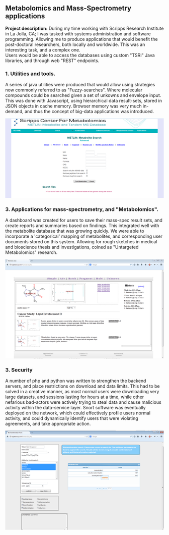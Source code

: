 ## Metabolomics and Mass-Spectrometry applications

**Project description:** During my time working with Scripps Research Institute in La Jolla, CA; I was tasked with systems administration and software programming.  Allowing me to produce applications that would benefit the post-doctoral researchers, both locally and worldwide.  This was an interesting task, and a complex one.  
Users would be able to access the databases using custom "TSRI" Java libraries, and through web "REST" endpoints.   

### 1. Utilities and tools.

A series of java utilities were produced that would allow using strategies now commonly referred to as "Fuzzy-searches".  Where molecular compounds could be searched given a set of unkowns and envelope input.  This was done with Javascript, using hierarchical data result-sets, stored in JSON objects in cache memory.
Browser memory was very much in-demand, and thus the concept of big-data applications was introduced.

<img src="images/science1.png?raw=true"/>
<br>

### 3. Applications for mass-spectrometry, and "Metabolomics".

A dashboard was created for users to save their mass-spec result sets, and create reports and summaries based on findings.  This integrated well with the metabolite database that was growing quickly.  We were able to incorporate a 'categorical' mapping of metabolites, and corresponding user documents stored on this system.  Allowing for rough sketches in medical and bioscience thesis and investigations, coined as "Untargeted Metabolomics" research.

<img src="images/science3.png?raw=true"/>
<br>

### 3. Security

A number of php and python was written to strengthen the backend servers, and place restrictions on download and data limits.
This had to be solved in a creative manner, as most normal users were downloading very large datasets, and sessions lasting for hours at a time, while other nefarious bad-actors were actively trying to steal data and cause malicious activity within the data-service layer.  Snort software was eventually deployed on the network, which could effectively profile users normal activity, and could dynamically identify users that were violating agreements, and take appropriate action.

<img src="images/science2.png?raw=true"/>